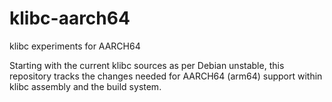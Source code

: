 klibc-aarch64
=============

klibc experiments for AARCH64

Starting with the current klibc sources as per Debian unstable,
this repository tracks the changes needed for AARCH64 (arm64)
support within klibc assembly and the build system.
